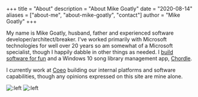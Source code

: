 +++
title = "About"
description = "About Mike Goatly"
date = "2020-08-14"
aliases = ["about-me", "about-mike-goatly", "contact"]
author = "Mike Goatly"
+++

My name is Mike Goatly, husband, father and experienced software developer/architect/breaker. 
I've worked primarily with Microsoft technologies for well over 20 years so am somewhat of
a Microsoft specialist, though I happily dabble in other things as needed. I
[build software for fun](https://www.github.com/mikegoatly) and a Windows 10 song library
management app, [Chordle](https://www.chordle.com).

I currently work at [Coeo](http://www.coeo.com/) building our internal platforms and 
software capabilities, though any opinions expressed on this site are mine alone.

![:left](/images/microsoft-certified-azure-developer-associate.png)
![:left](/images/microsoft-certified-devops-engineer-expert.png)
